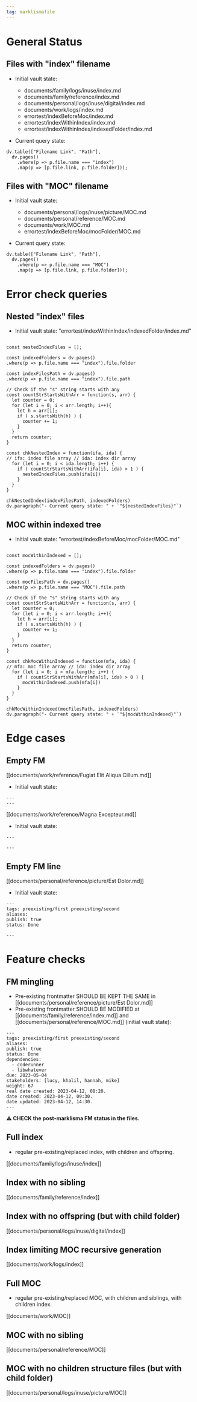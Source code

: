 ```yaml
---
tag: marklismafile
---
```


# General Status

## Files with "index" filename

- Initial vault state:
	- documents/family/logs/inuse/index.md
	- documents/family/reference/index.md
	- documents/personal/logs/inuse/digital/index.md
	- documents/work/logs/index.md
	- errortest/indexBeforeMoc/index.md
	- errortest/indexWithinIndex/index.md
	- errortest/indexWithinIndex/indexedFolder/index.md

- Current query state:
```dataviewjs
dv.table(["Filename Link", "Path"],
  dv.pages()
    .where(p => p.file.name === "index")
    .map(p => [p.file.link, p.file.folder]));
```

## Files with "MOC" filename

- Initial vault state:
	- documents/personal/logs/inuse/picture/MOC.md
	- documents/personal/reference/MOC.md
	- documents/work/MOC.md
	- errortest/indexBeforeMoc/mocFolder/MOC.md

- Current query state:
```dataviewjs
dv.table(["Filename Link", "Path"],
  dv.pages()
    .where(p => p.file.name === "MOC")
    .map(p => [p.file.link, p.file.folder]));
```

# Error check queries

## Nested "index" files

- Initial vault state: "errortest/indexWithinIndex/indexedFolder/index.md"
```dataviewjs

const nestedIndexFiles = [];

const indexedFolders = dv.pages()
.where(p => p.file.name === "index").file.folder

const indexFilesPath = dv.pages()
.where(p => p.file.name === "index").file.path

// Check if the "s" string starts with any
const countStrStartsWithArr = function(s, arr) {
  let counter = 0;
  for (let i = 0; i < arr.length; i++){
    let h = arr[i];
    if ( s.startsWith(h) ) {
      counter += 1;
    } 
  }
  return counter;
}

const chkNestedIndex = function(ifa, ida) {
// ifa: index file array // ida: index dir array
  for (let i = 0; i < ida.length; i++) {
    if ( countStrStartsWithArr(ifa[i], ida) > 1 ) {
      nestedIndexFiles.push(ifa[i])
    }
  }
}

chkNestedIndex(indexFilesPath, indexedFolders)
dv.paragraph("- Current query state: " + `"${nestedIndexFiles}"`)

```

## MOC within indexed tree

- Initial vault state: "errortest/indexBeforeMoc/mocFolder/MOC.md"
```dataviewjs

const mocWithinIndexed = [];

const indexedFolders = dv.pages()
.where(p => p.file.name === "index").file.folder

const mocFilesPath = dv.pages()
.where(p => p.file.name === "MOC").file.path

// Check if the "s" string starts with any
const countStrStartsWithArr = function(s, arr) {
  let counter = 0;
  for (let i = 0; i < arr.length; i++){
    let h = arr[i];
    if ( s.startsWith(h) ) {
      counter += 1;
    } 
  }
  return counter;
}

const chkMocWithinIndexed = function(mfa, ida) {
// mfa: moc file array // ida: index dir array
  for (let i = 0; i < mfa.length; i++) {
    if ( countStrStartsWithArr(mfa[i], ida) > 0 ) {
      mocWithinIndexed.push(mfa[i])
    }
  }
}

chkMocWithinIndexed(mocFilesPath, indexedFolders)
dv.paragraph("- Current query state: " + `"${mocWithinIndexed}"`)
```

# Edge cases

## Empty FM

[[documents/work/reference/Fugiat Elit Aliqua Cillum.md]]
- Initial vault state:
```
---
---
```

[[documents/work/reference/Magna Excepteur.md]]
- Initial vault state:
```
---

---
```

## Empty FM line

[[documents/personal/reference/picture/Est Dolor.md]]
- Initial vault state:
```
---
tags: preexisting/first preexisting/second
aliases: 
publish: true
status: Done

---
```

# Feature checks

## FM mingling

- Pre-existing frontmatter SHOULD BE KEPT THE SAME in [[documents/personal/reference/picture/Est Dolor.md]]
- Pre-existing frontmatter SHOULD BE MODIFIED at  [[documents/family/reference/index.md]] and [[documents/personal/reference/MOC.md]] (initial vault state):
```
---
tags: preexisting/first preexisting/second
aliases: 
publish: true
status: Done
dependencies:
  - coderunner
  - libwhatever
due: 2023-05-04
stakeholders: [lucy, khalil, hannah, mike]
weight: 67
real date created: 2023-04-12, 08:20.
date created: 2023-04-12, 09:30.
date updated: 2023-04-12, 14:30.
---
```

**⚠  CHECK the post-marklisma FM status in the files.**


## Full index
- regular pre-existing/replaced index, with children and offspring.

[[documents/family/logs/inuse/index]]

## Index with no sibling

[[documents/family/reference/index]]

## Index with no offspring (but with child folder)

[[documents/personal/logs/inuse/digital/index]]

## Index limiting MOC recursive generation

[[documents/work/logs/index]]

## Full MOC
- regular pre-existing/replaced MOC, with children and siblings, with children index.

[[documents/work/MOC]]

## MOC with no sibling

[[documents/personal/reference/MOC]]

## MOC with no children structure files (but with child folder)

[[documents/personal/logs/inuse/picture/MOC]]
